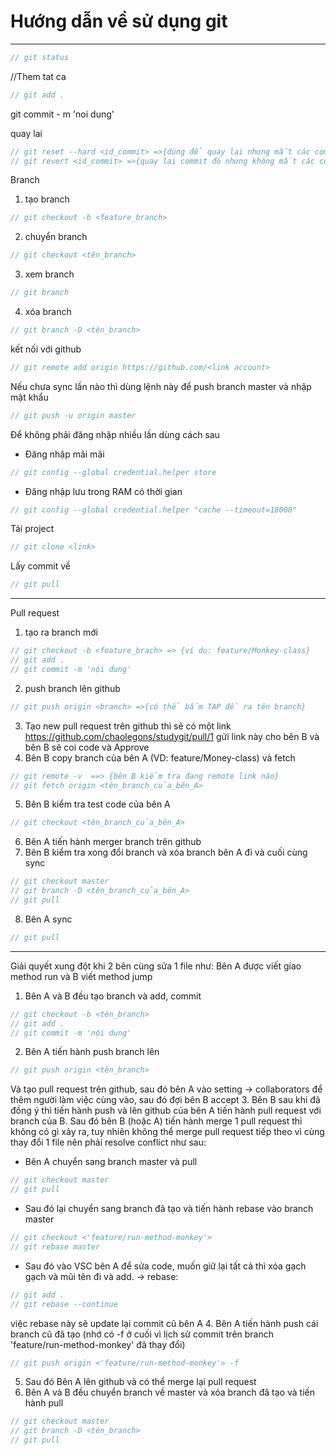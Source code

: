 # Hướng dẫn về sử dụng git
---
```javascript
// git status
```
//Them tat ca
```javascript
// git add . 
```
git commit - m 'noi dung'

quay lai
```javascript
// git reset --hard <id_commit> =>{dùng để quay lại nhưng mất các commit sau đó}
// git revert <id_commit> =>{quay lại commit đó nhưng không mất các commit sau đó}
```

Branch
1. tạo branch 
```javascript
// git checkout -b <feature_branch>
```
2. chuyển branch
```javascript
// git checkout <tên_branch>
```
3. xem branch
```javascript
// git branch
```
4. xóa branch
```javascript
// git branch -D <tên_branch>
```


kết nối với github
```javascript
// git remote add origin https://github.com/<link account>
```

Nếu chưa sync lần nào thì dùng lệnh này để push branch master và nhập mật khẩu
```javascript
// git push -u origin master 
```

Để không phải đăng nhập nhiều lần dùng cách sau
- Đăng nhập mãi mãi
```javascript
// git config --global credential.helper store 
```
- Đăng nhập lưu trong RAM có thời gian
```javascript
// git config --global credential.helper "cache --timeout=18000"
```

Tải project
```javascript
// git clone <link>
```
Lấy commit về
```javascript
// git pull
```
---
Pull request
1. tạo ra branch mới
```javascript
// git checkout -b <feature_brach> => {ví dụ: feature/Monkey-class}
// git add .
// git commit -m 'nội dung'
```
2. push branch lên github
```javascript
// git push origin <branch> =>{có thể bấm TAP để ra tên branch}
```
3. Tạo new pull request trên github thì sẽ có một link https://github.com/chaolegons/studygit/pull/1 
gửi link này cho bên B và bên B sẽ coi code và Approve
4. Bên B copy branch của bên A (VD: feature/Money-class) và fetch
```javascript
// git remote -v  ==> {bên B kiểm tra đang remote link nào}
// git fetch origin <tên_branch_của_bên_A> 
```
5. Bên B kiểm tra test code của bên A
```javascript
// git checkout <tên_branch_của_bên_A> 
```
6. Bên A tiến hành merger branch trên github
7. Bên B kiểm tra xong đổi branch và xóa branch bên A đi và cuối cùng sync
```javascript
// git checkout master
// git branch -D <tên_branch_của_bên_A>
// git pull
```
8. Bên A sync
```javascript
// git pull
```
---
Giải quyết xung đột khi 2 bên cùng sửa 1 file như:
Bên A được viết giao method run và B viết method jump
1. Bên A và B đều tạo branch và add, commit
```javascript
// git checkout -b <tên_branch>
// git add .
// git commit -m 'nội dung'
```
2. Bên A tiến hành push branch lên
```javascript
// git push origin <tên_branch>
```
Và tạo pull request trên github, sau đó bên A vào setting -> collaborators để thêm người làm việc cùng vào, sau đó đợi bên B accept
3. Bên B sau khi đã đồng ý thì tiến hành push và lên github của bên A tiến hành pull request với branch của B. Sau đó bên B (hoặc A) tiến hành merge 1 pull request thì không có gì xảy ra, tuy nhiên không thể merge pull request tiếp theo vì cùng thay đổi 1 file nên phải resolve conflict như sau:
- Bên A chuyển sang branch master và pull
```javascript
// git checkout master
// git pull
```
- Sau đó lại chuyển sang branch đã tạo và tiến hành rebase vào branch master
```javascript
// git checkout <'feature/run-method-monkey'>
// git rebase master
```
- Sau đó vào VSC bên A để sửa code, muốn giữ lại tất cả thì xóa gạch gạch và mũi tên đi và add. -> rebase:
```javascript
// git add .
// git rebase --continue
```
việc rebase này sẽ update lại commit cũ bên A
4. Bên A tiến hành push cái branch cũ đã tạo (nhớ có -f ở cuối vì lịch sử commit trên branch 'feature/run-method-monkey' đã thay đổi)
```javascript
// git push origin <'feature/run-method-monkey'> -f
```
5. Sau đó Bên A lên github và có thể merge lại pull request
6. Bên A và B đều chuyển branch về master và xóa branch đã tạo và tiến hành pull
```javascript
// git checkout master
// git branch -D <tên_branch>
// git pull
```